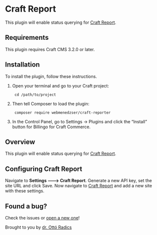 # Craft Report

This plugin will enable status querying for [Craft Report](https://craft.report).

## Requirements

This plugin requires Craft CMS 3.2.0 or later.

## Installation

To install the plugin, follow these instructions.

1. Open your terminal and go to your Craft project:

        cd /path/to/project

2. Then tell Composer to load the plugin:

        composer require webmenedzser/craft-reporter

3. In the Control Panel, go to Settings → Plugins and click the “Install” button for Billingo for Craft Commerce.

## Overview

This plugin will enable status querying for [Craft Report](https://craft.report).

## Configuring Craft Report

Navigate to **Settings 🡒 Craft Report**. Generate a new API key, set the site URL and click Save. Now navigate to [Craft Report](https://craft.report) and add a new site with these settings.

## Found a bug?

Check the issues or [open a new one](https://github.com/webmenedzser/craft-reporter/issues)!

Brought to you by [dr. Ottó Radics](https://www.webmenedzser.hu)
